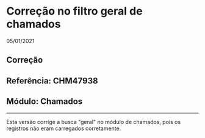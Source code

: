 # Correção no filtro geral de chamados
05/01/2021
## Correção
## Referência: CHM47938
## Módulo: Chamados
***

Esta versão corrige a busca "geral" no módulo de chamados, pois os registros não eram carregados corretamente.